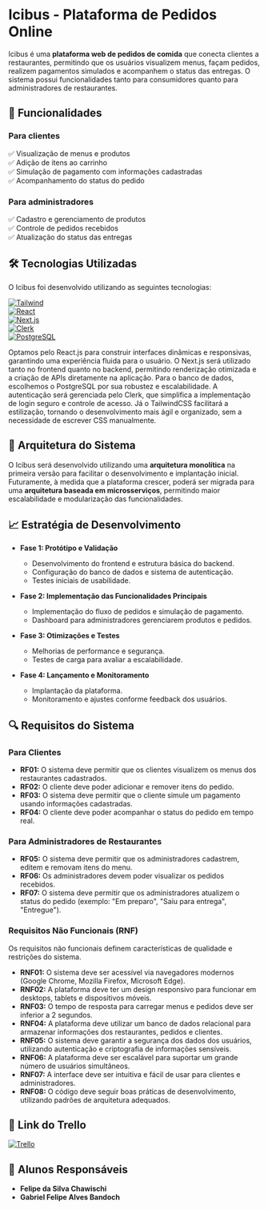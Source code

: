 # **Icibus - Plataforma de Pedidos Online**  

Icibus é uma **plataforma web de pedidos de comida** que conecta clientes a restaurantes, permitindo que os usuários visualizem menus, façam pedidos, realizem pagamentos simulados e acompanhem o status das entregas. O sistema possui funcionalidades tanto para consumidores quanto para administradores de restaurantes.  

## **📌 Funcionalidades**  
### **Para clientes**  
✅ Visualização de menus e produtos  
✅ Adição de itens ao carrinho  
✅ Simulação de pagamento com informações cadastradas  
✅ Acompanhamento do status do pedido  

### **Para administradores**  
✅ Cadastro e gerenciamento de produtos  
✅ Controle de pedidos recebidos  
✅ Atualização do status das entregas  

## **🛠️ Tecnologias Utilizadas**  
O Icibus foi desenvolvido utilizando as seguintes tecnologias:  

[![Tailwind](https://img.shields.io/badge/TailwindCSS-06B6D4.svg?style=for-the-badge&logo=TailwindCSS&logoColor=white)](https://tailwindcss.com/)  
[![React](https://img.shields.io/badge/React-61DAFB.svg?style=for-the-badge&logo=React&logoColor=black)](https://reactjs.org/)  
[![Next.js](https://img.shields.io/badge/Next.js-000000.svg?style=for-the-badge&logo=Next.js&logoColor=white)](https://nextjs.org/)  
[![Clerk](https://img.shields.io/badge/Clerk-000000.svg?style=for-the-badge&logo=Clerk&logoColor=white)](https://clerk.dev/)  
[![PostgreSQL](https://img.shields.io/badge/PostgreSQL-336791.svg?style=for-the-badge&logo=PostgreSQL&logoColor=white)](https://www.postgresql.org/)  

Optamos pelo React.js para construir interfaces dinâmicas e responsivas, garantindo uma experiência fluida para o usuário. O Next.js será utilizado tanto no frontend quanto no backend, permitindo renderização otimizada e a criação de APIs diretamente na aplicação. Para o banco de dados, escolhemos o PostgreSQL por sua robustez e escalabilidade. A autenticação será gerenciada pelo Clerk, que simplifica a implementação de login seguro e controle de acesso. Já o TailwindCSS facilitará a estilização, tornando o desenvolvimento mais ágil e organizado, sem a necessidade de escrever CSS manualmente.

## **📐 Arquitetura do Sistema**  
O Icibus será desenvolvido utilizando uma **arquitetura monolítica** na primeira versão para facilitar o desenvolvimento e implantação inicial. Futuramente, à medida que a plataforma crescer, poderá ser migrada para uma **arquitetura baseada em microsserviços**, permitindo maior escalabilidade e modularização das funcionalidades.  

## **📈 Estratégia de Desenvolvimento**  
- **Fase 1: Protótipo e Validação**  
  - Desenvolvimento do frontend e estrutura básica do backend.
  - Configuração do banco de dados e sistema de autenticação.
  - Testes iniciais de usabilidade.  

- **Fase 2: Implementação das Funcionalidades Principais**  
  - Implementação do fluxo de pedidos e simulação de pagamento.  
  - Dashboard para administradores gerenciarem produtos e pedidos.  

- **Fase 3: Otimizações e Testes**  
  - Melhorias de performance e segurança.
  - Testes de carga para avaliar a escalabilidade.  

- **Fase 4: Lançamento e Monitoramento**  
  - Implantação da plataforma.  
  - Monitoramento e ajustes conforme feedback dos usuários.  
  
## **🔍 Requisitos do Sistema**  
### **Para Clientes**  
- **RF01:** O sistema deve permitir que os clientes visualizem os menus dos restaurantes cadastrados.
- **RF02:** O cliente deve poder adicionar e remover itens do pedido.
- **RF03:** O sistema deve permitir que o cliente simule um pagamento usando informações cadastradas.
- **RF04:** O cliente deve poder acompanhar o status do pedido em tempo real.

### **Para Administradores de Restaurantes**  
- **RF05:** O sistema deve permitir que os administradores cadastrem, editem e removam itens do menu.
- **RF06:** Os administradores devem poder visualizar os pedidos recebidos.
- **RF07:** O sistema deve permitir que os administradores atualizem o status do pedido (exemplo: "Em preparo", "Saiu para entrega", "Entregue").

### **Requisitos Não Funcionais (RNF)**  
Os requisitos não funcionais definem características de qualidade e restrições do sistema.

- **RNF01:** O sistema deve ser acessível via navegadores modernos (Google Chrome, Mozilla Firefox, Microsoft Edge).
- **RNF02:** A plataforma deve ter um design responsivo para funcionar em desktops, tablets e dispositivos móveis.
- **RNF03:** O tempo de resposta para carregar menus e pedidos deve ser inferior a 2 segundos.
- **RNF04:** A plataforma deve utilizar um banco de dados relacional para armazenar informações dos restaurantes, pedidos e clientes.
- **RNF05:** O sistema deve garantir a segurança dos dados dos usuários, utilizando autenticação e criptografia de informações sensíveis.
- **RNF06:** A plataforma deve ser escalável para suportar um grande número de usuários simultâneos.
- **RNF07:** A interface deve ser intuitiva e fácil de usar para clientes e administradores.
- **RNF08:** O código deve seguir boas práticas de desenvolvimento, utilizando padrões de arquitetura adequados.
  
## **📌 Link do Trello**  
[![Trello](https://img.shields.io/badge/Trello-0052CC.svg?style=for-the-badge&logo=Trello&logoColor=white)](https://trello.com/invite/b/67b7adafc0ed6c3c8e17412e/ATTIe3356c6837adbe094fa329da7c7425bcDC197814/icibus)  

## **👥 Alunos Responsáveis**  
- **Felipe da Silva Chawischi**  
- **Gabriel Felipe Alves Bandoch**
